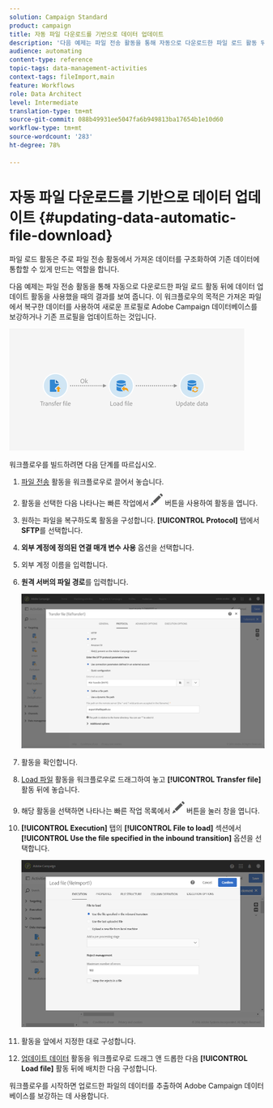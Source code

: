 ```yaml
---
solution: Campaign Standard
product: campaign
title: 자동 파일 다운로드를 기반으로 데이터 업데이트
description: '다음 예제는 파일 전송 활동을 통해 자동으로 다운로드한 파일 로드 활동 뒤에 데이터 업데이트 활동을 사용했을 때의 결과를 보여 줍니다. '
audience: automating
content-type: reference
topic-tags: data-management-activities
context-tags: fileImport,main
feature: Workflows
role: Data Architect
level: Intermediate
translation-type: tm+mt
source-git-commit: 088b49931ee5047fa6b949813ba17654b1e10d60
workflow-type: tm+mt
source-wordcount: '283'
ht-degree: 78%

---
```



# 자동 파일 다운로드를 기반으로 데이터 업데이트 {#updating-data-automatic-file-download}

파일 로드 활동은 주로 파일 전송 활동에서 가져온 데이터를 구조화하여 기존 데이터에 통합할 수 있게 만드는 역할을 합니다.

다음 예제는 파일 전송 활동을 통해 자동으로 다운로드한 파일 로드 활동 뒤에 데이터 업데이트 활동을 사용했을 때의 결과를 보여 줍니다. 이 워크플로우의 목적은 가져온 파일에서 복구한 데이터를 사용하여 새로운 프로필로 Adobe Campaign 데이터베이스를 보강하거나 기존 프로필을 업데이트하는 것입니다.

![](assets/load_file_workflow_ex1.png)

워크플로우를 빌드하려면 다음 단계를 따르십시오.

1. [파일 전송](../../automating/using/transfer-file.md) 활동을 워크플로우로 끌어서 놓습니다.
1. 활동을 선택한 다음 나타나는 빠른 작업에서 ![](assets/edit_darkgrey-24px.png) 버튼을 사용하여 활동을 엽니다.
1. 원하는 파일을 복구하도록 활동을 구성합니다. **[!UICONTROL Protocol]** 탭에서 **SFTP**&#x200B;를 선택합니다.
1. **외부 계정에 정의된 연결 매개 변수 사용** 옵션을 선택합니다.
1. 외부 계정 이름을 입력합니다.
1. **원격 서버의 파일 경로**&#x200B;를 입력합니다.

   ![](assets/wkf_file_transfer_07.png)

1. 활동을 확인합니다.
1. [Load 파일](../../automating/using/load-file.md) 활동을 워크플로우로 드래그하여 놓고 **[!UICONTROL Transfer file]** 활동 뒤에 놓습니다.
1. 해당 활동을 선택하면 나타나는 빠른 작업 목록에서 ![](assets/edit_darkgrey-24px.png) 버튼을 눌러 창을 엽니다.
1. **[!UICONTROL Execution]** 탭의 **[!UICONTROL File to load]** 섹션에서 **[!UICONTROL Use the file specified in the inbound transition]** 옵션을 선택합니다.

   ![](assets/wkf_file_loading8.png)

1. 활동을 앞에서 지정한 대로 구성합니다.
1. [업데이트 데이터](../../automating/using/update-data.md) 활동을 워크플로우로 드래그 앤 드롭한 다음 **[!UICONTROL Load file]** 활동 뒤에 배치한 다음 구성합니다.

워크플로우를 시작하면 업로드한 파일의 데이터를 추출하여 Adobe Campaign 데이터베이스를 보강하는 데 사용합니다.
